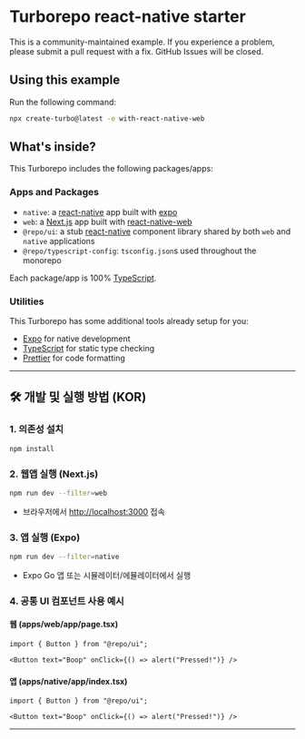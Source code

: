 # Turborepo react-native starter

This is a community-maintained example. If you experience a problem, please submit a pull request with a fix. GitHub Issues will be closed.

## Using this example

Run the following command:

```sh
npx create-turbo@latest -e with-react-native-web
```

## What's inside?

This Turborepo includes the following packages/apps:

### Apps and Packages

- `native`: a [react-native](https://reactnative.dev/) app built with [expo](https://docs.expo.dev/)
- `web`: a [Next.js](https://nextjs.org/) app built with [react-native-web](https://necolas.github.io/react-native-web/)
- `@repo/ui`: a stub [react-native](https://reactnative.dev/) component library shared by both `web` and `native` applications
- `@repo/typescript-config`: `tsconfig.json`s used throughout the monorepo

Each package/app is 100% [TypeScript](https://www.typescriptlang.org/).

### Utilities

This Turborepo has some additional tools already setup for you:

- [Expo](https://docs.expo.dev/) for native development
- [TypeScript](https://www.typescriptlang.org/) for static type checking
- [Prettier](https://prettier.io) for code formatting

---

## 🛠️ 개발 및 실행 방법 (KOR)

### 1. 의존성 설치

```sh
npm install
```

### 2. 웹앱 실행 (Next.js)

```sh
npm run dev --filter=web
```

- 브라우저에서 [http://localhost:3000](http://localhost:3000) 접속

### 3. 앱 실행 (Expo)

```sh
npm run dev --filter=native
```

- Expo Go 앱 또는 시뮬레이터/에뮬레이터에서 실행

### 4. 공통 UI 컴포넌트 사용 예시

#### 웹 (apps/web/app/page.tsx)
```tsx
import { Button } from "@repo/ui";

<Button text="Boop" onClick={() => alert("Pressed!")} />
```

#### 앱 (apps/native/app/index.tsx)
```tsx
import { Button } from "@repo/ui";

<Button text="Boop" onClick={() => alert("Pressed!")} />
```

---
